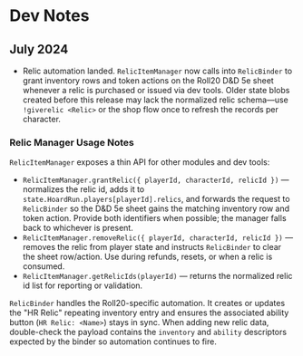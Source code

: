 # Dev Notes

## July 2024

- Relic automation landed. `RelicItemManager` now calls into `RelicBinder` to grant inventory rows and token actions on the Roll20 D&D 5e sheet whenever a relic is purchased or issued via dev tools. Older state blobs created before this release may lack the normalized relic schema—use `!giverelic <Relic>` or the shop flow once to refresh the records per character.

### Relic Manager Usage Notes

`RelicItemManager` exposes a thin API for other modules and dev tools:

* `RelicItemManager.grantRelic({ playerId, characterId, relicId })` — normalizes the relic id, adds it to `state.HoardRun.players[playerId].relics`, and forwards the request to `RelicBinder` so the D&D 5e sheet gains the matching inventory row and token action. Provide both identifiers when possible; the manager falls back to whichever is present.
* `RelicItemManager.removeRelic({ playerId, characterId, relicId })` — removes the relic from player state and instructs `RelicBinder` to clear the sheet row/action. Use during refunds, resets, or when a relic is consumed.
* `RelicItemManager.getRelicIds(playerId)` — returns the normalized relic id list for reporting or validation.

`RelicBinder` handles the Roll20-specific automation. It creates or updates the "HR Relic" repeating inventory entry and ensures the associated ability button (`HR Relic: <Name>`) stays in sync. When adding new relic data, double-check the payload contains the `inventory` and `ability` descriptors expected by the binder so automation continues to fire.
